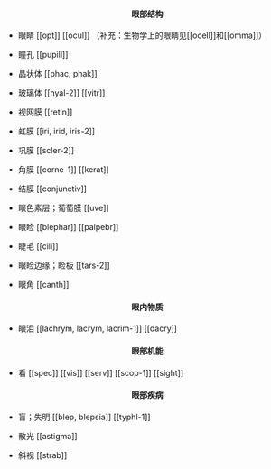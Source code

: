 
#### <span class="vocabulary">**<center>眼部结构</center>**</span>

- 眼睛
[[opt]]
[[ocul]]
（补充：生物学上的眼睛见[[ocell]]和[[omma]]）

- 瞳孔
[[pupill]]

- 晶状体
[[phac, phak]]

- 玻璃体
[[hyal-2]]
[[vitr]]

- 视网膜
[[retin]]

- 虹膜
[[iri, irid, iris-2]]

- 巩膜
[[scler-2]]

- 角膜
[[corne-1]]
[[kerat]]

- 结膜
[[conjunctiv]]

- 眼色素层；葡萄膜
[[uve]]

- 眼睑
[[blephar]]
[[palpebr]]

- 睫毛
[[cili]]

- 眼睑边缘；睑板
[[tars-2]]

- 眼角
[[canth]]

#### <span class="vocabulary">**<center>眼内物质</center>**</span>

- 眼泪
[[lachrym, lacrym, lacrim-1]]
[[dacry]]

#### <span class="vocabulary">**<center>眼部机能</center>**</span>

- 看
[[spec]]
[[vis]]
[[serv]]
[[scop-1]]
[[sight]]

#### <span class="vocabulary">**<center>眼部疾病</center>**</span>

- 盲；失明
[[blep, blepsia]]
[[typhl-1]]

- 散光
[[astigma]]

- 斜视
[[strab]]
